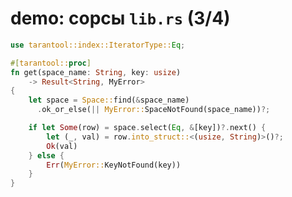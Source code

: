 
# demo: сорсы                         `lib.rs` (3/4)
```rust
use tarantool::index::IteratorType::Eq;

#[tarantool::proc]
fn get(space_name: String, key: usize)
    -> Result<String, MyError>
{
    let space = Space::find(&space_name)
      .ok_or_else(|| MyError::SpaceNotFound(space_name))?;

    if let Some(row) = space.select(Eq, &[key])?.next() {
        let (_, val) = row.into_struct::<(usize, String)>()?;
        Ok(val)
    } else {
        Err(MyError::KeyNotFound(key))
    }
}
```






















